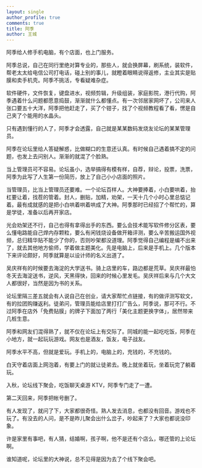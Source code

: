 ```yaml
---
layout: single
author_profile: true
comments: true
title: 阿季
author: 王城
---
```


阿季给人修手机电脑，有个店面，也上门服务。

阿季总说，自己在同行里绝对算专业的，那些人，就会换屏幕，刷系统，装软件，帮老太太给电信公司打电话，碰上别的事儿，就瞪着眼睛说得返修，主业其实是贴膜和卖手机壳。阿季不挑活，专看疑难杂症。

软件硬件，文件恢复，键盘进水，视频剪辑，升级组装，家庭影院，港行代购，阿季遇着什么问题都愿意捣鼓，渐渐就什么都懂点。有一次邻居家网坏了，公司来人张口要五十大洋，阿季把他赶走了，买了个钳子，找了个视频教程看了看，愣是自己夹了个能用的水晶头。

只有遇到懂行的人了，阿季才会透露，自己就是某某数码发烧友论坛的某某管理员。

阿季在论坛里给人答疑解惑，比做糊口的生意还认真。有时候自己遇着搞不定的问题，也发上去问别人。渐渐的就混了个脸熟。

当上管理员可不容易。论坛虽小，选举搞得有模有样，自荐，辩论，投票，洗票，阿季为此写了人生第一份简历，放上了自己小小店面的照片。

当管理员，比当上管理员还要难。一个论坛百样人。大神要捧着，小白要哄着，抬杠要让着，找茬的管着。封人，删贴，加精，劝架，一天十几个小时心里总惦记着。最有成就感的是把小白哄着哄着哄成了大神。阿季那时已经招了个帮忙的，算是学徒，准备以后再开家店。

光会劝架还不行，自己也得有拿得出手的东西。要么会技术能写软件修分区表，要么懂电路能自己焊内存颗粒，要么有闲钱烧设备做开箱评测，要么辛苦搬运国外视频，总归精华贴不能少了你的，否则吵架都没道理。阿季觉得自己编程是编不出来了，就去其他地方偷师，学着做主题美化。先是电脑上，后来是手机上。几个版本下来评论颇好，阿季就算是以设计师的名义出道了。

吴庆祥有的时候要去海淀的大学送书。骑上店里的车，路边都是荒草。吴庆祥最怕冬天去海淀送书，逆风，天黑得快，回来的时候心里发毛。吴庆祥后来与几个大文人都很好，当然是因为书的关系。

论坛里隔三差五就会有人说自己在创业，请大家帮忙点链接，有的做评测写软文，有的拉团购赚返利。徒弟问，管理员能给店里打打广告么，阿季说，那可不行。不过阿季在店外「免费贴膜」的牌子下面加了两行「美化主题更换字体」，居然带来几桩生意。

阿季和网友们混得熟了，就不仅在论坛上有交际了。同城的能一起吃吃饭，阿季在小地方，就一起玩玩游戏。网友也是酒友，饭友，电子战友。

阿季水平不高，但就是爱玩。手机上的，电脑上的，充钱的，不充钱的。

白天守着店面上网泡着，有要上门的就让徒弟去。晚上就坐着玩，坐着玩完了躺着玩。

入秋，论坛线下聚会，吃饭聊天桌游 KTV，阿季专门走了一遭。

第二天回来，阿季把帐号删了。

有人发现了，就问了下，大家都很奇怪。熟人发去消息，也都没有回音。游戏也不玩了。有没去的人问，是不是昨儿聚会出什么岔子，吵起来了？大家也都说没印象。

许是家里有事吧，有人猜，结婚啊，孩子啊，他不是还有个店么，哪还管的上论坛啊。

谁知道呢，论坛里的大神说，总不见得是因为去了个线下聚会吧。
